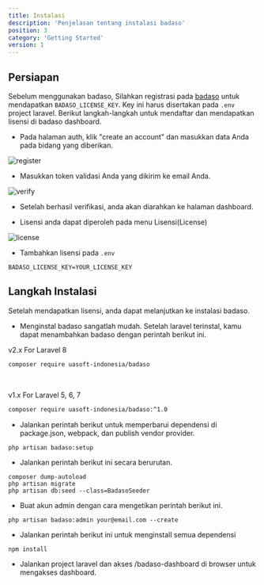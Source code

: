 ```yaml
---
title: Instalasi
description: 'Penjelasan tentang instalasi badaso'
position: 3
category: 'Getting Started'
version: 1
---
```


## Persiapan

Sebelum menggunakan badaso, Silahkan registrasi pada [badaso](https://badaso.uatech.co.id/) untuk mendapatkan `BADASO_LICENSE_KEY`. Key ini harus disertakan pada `.env` project laravel.
Berikut langkah-langkah untuk mendaftar dan mendapatkan lisensi di badaso dashboard.

- Pada halaman auth, klik "create an account" dan masukkan data Anda pada bidang yang diberikan.

![register](/installation/dashboard-register.png)

- Masukkan token validasi Anda yang dikirim ke email Anda.

![verify](/installation/dashboard-verify.png)

- Setelah berhasil verifikasi, anda akan diarahkan ke halaman dashboard.

- Lisensi anda dapat diperoleh pada menu Lisensi(License)

![license](/installation/dashboard-licence.png)

- Tambahkan lisensi pada `.env`

```env [.env]
BADASO_LICENSE_KEY=YOUR_LICENSE_KEY
```

## Langkah Instalasi

Setelah mendapatkan lisensi, anda dapat melanjutkan ke instalasi badaso.

- Menginstal badaso sangatlah mudah. Setelah laravel terinstal, kamu dapat menambahkan badaso dengan perintah berikut ini.

<badge>v2.x</badge> For Laravel 8

```bash
composer require uasoft-indonesia/badaso
```

<br />

<badge>v1.x</badge> For Laravel 5, 6, 7

```bash
composer require uasoft-indonesia/badaso:^1.0
```

- Jalankan perintah berikut untuk memperbarui dependensi di package.json, webpack, dan publish vendor provider.

```bash
php artisan badaso:setup
```

- Jalankan perintah berikut ini secara berurutan.
```
composer dump-autoload
php artisan migrate
php artisan db:seed --class=BadasoSeeder
```

- Buat akun admin dengan cara mengetikan perintah berikut ini.
```
php artisan badaso:admin your@email.com --create
```

- Jalankan perintah berikut ini untuk menginstall semua dependensi
```
npm install
``` 

- Jalankan project laravel dan akses /badaso-dashboard di browser untuk mengakses dashboard.